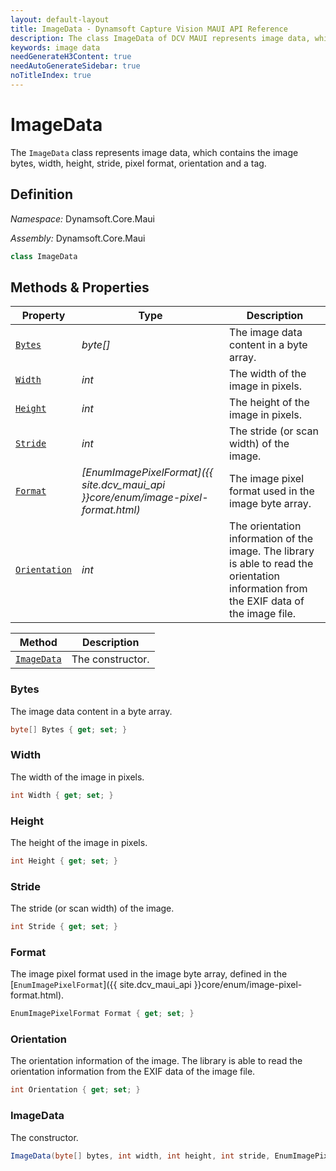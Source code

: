 ```yaml
---
layout: default-layout
title: ImageData - Dynamsoft Capture Vision MAUI API Reference
description: The class ImageData of DCV MAUI represents image data, which contains the image bytes, width, height, stride, pixel format, orientation and a tag.
keywords: image data
needGenerateH3Content: true
needAutoGenerateSidebar: true
noTitleIndex: true
---
```


# ImageData

The `ImageData` class represents image data, which contains the image bytes, width, height, stride, pixel format, orientation and a tag.

## Definition

*Namespace:* Dynamsoft.Core.Maui

*Assembly:* Dynamsoft.Core.Maui

```csharp
class ImageData
```

## Methods & Properties

| Property | Type | Description |
| -------- | ---- | ----------- |
| [`Bytes`](#bytes) | *byte[]* | The image data content in a byte array. |
| [`Width`](#width) | *int* | The width of the image in pixels. |
| [`Height`](#height) | *int* | The height of the image in pixels. |
| [`Stride`](#stride) | *int* | The stride (or scan width) of the image. |
| [`Format`](#format) | *[EnumImagePixelFormat]({{ site.dcv_maui_api }}core/enum/image-pixel-format.html)* | The image pixel format used in the image byte array. |
| [`Orientation`](#orientation) | *int* | The orientation information of the image. The library is able to read the orientation information from the EXIF data of the image file. |

| Method | Description |
| ------ | ----------- |
| [`ImageData`](#imagedata-1) | The constructor. |

### Bytes

The image data content in a byte array.

```csharp
byte[] Bytes { get; set; }
```

### Width

The width of the image in pixels.

```csharp
int Width { get; set; }
```

### Height

The height of the image in pixels.

```csharp
int Height { get; set; }
```

### Stride

The stride (or scan width) of the image.

```csharp
int Stride { get; set; }
```

### Format

The image pixel format used in the image byte array, defined in the [`EnumImagePixelFormat`]({{ site.dcv_maui_api }}core/enum/image-pixel-format.html).

```csharp
EnumImagePixelFormat Format { get; set; }
```

### Orientation

The orientation information of the image. The library is able to read the orientation information from the EXIF data of the image file.

```csharp
int Orientation { get; set; }
```

### ImageData

The constructor.

```csharp
ImageData(byte[] bytes, int width, int height, int stride, EnumImagePixelFormat format, int orientation);
```
